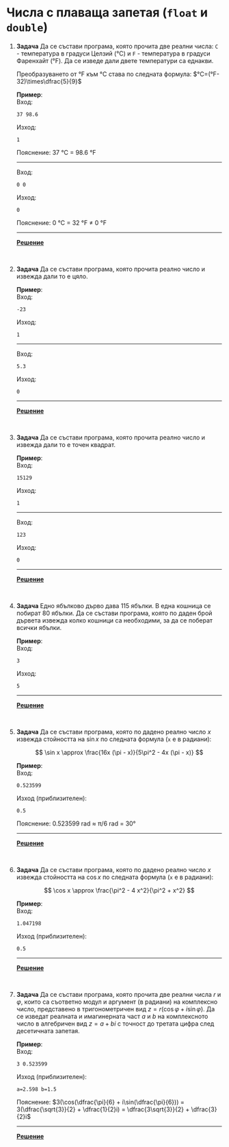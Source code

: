 # Числа с плаваща запетая (`float` и `double`)

1. **Задача** Да се състави програма, която прочита две реални числа: `C` - температура в градуси Целзий (°C) и `F` - температура в градуси Фаренхайт (°F). Да се изведе дали двете температури са еднакви.

	Преобразуването от °F към °C става по следната формула: $°C=(°F-32)\times\dfrac{5}{9}$

	**Пример**:<br>
	Вход:
    ```text
	37 98.6
	```
	Изход:
	```text
	1
	```
	Пояснение: 37 °C = 98.6 °F

	---

	Вход:
    ```text
	0 0
	```
	Изход:
	```text
	0
	```
	Пояснение: 0 °C = 32 °F ≠ 0 °F

	---

	**[Решение](../solutions/double_type/task01.cpp)**

<br>

2. **Задача** Да се състави програма, която прочита реално число и извежда дали то е цяло.

	**Пример**:<br>
	Вход:
    ```text
	-23
	```
	Изход:
	```text
	1
	```

	---

	Вход:
    ```text
	5.3
	```
	Изход:
	```text
	0
	```
	---

	**[Решение](../solutions/double_type/task02.cpp)**

<br>

3. **Задача** Да се състави програма, която прочита реално число и извежда дали то е точен квадрат.

	**Пример**:<br>
	Вход:
    ```text
	15129
	```
	Изход:
	```text
	1
	```

	---

	Вход:
    ```text
	123
	```
	Изход:
	```text
	0
	```
	---

	**[Решение](../solutions/double_type/task03.cpp)**

<br>

4. **Задача** Едно ябълково дърво дава 115 ябълки. В една кошница се побират 80 ябълки. Да се състави програма, която по даден брой дървета извежда колко кошници са необходими, за да се поберат всички ябълки.

	**Пример**:<br>
	Вход:
    ```text
	3
	```
	Изход:
	```text
	5
	```
	---

	**[Решение](../solutions/double_type/task04.cpp)**

<br>

5. **Задача** Да се състави програма, която по дадено реално число $x$ извежда стойността на $\sin{x}$ по следната формула (`x` е в радиани):

	$$ \sin x \approx \frac{16x (\pi - x)}{5\pi^2 - 4x (\pi - x)} $$

	**Пример**:<br>
	Вход:
    ```text
	0.523599
	```
	Изход (приблизителен):
	```text
	0.5
	```
	Пояснение: 0.523599 rad ≈ π/6 rad = 30°

	---

	**[Решение](../solutions/double_type/task05.cpp)**

<br>

6. **Задача** Да се състави програма, която по дадено реално число $x$ извежда стойността на $\cos{x}$ по следната формула (`x` е в радиани):

	$$ \cos x \approx \frac{\pi^2 - 4 x^2}{\pi^2 + x^2} $$

	**Пример**:<br>
	Вход:
    ```text
	1.047198
	```
	Изход (приблизителен):
	```text
	0.5
	```
	---

	**[Решение](../solutions/double_type/task06.cpp)**

<br>

7. **Задача** Да се състави програма, която прочита две реални числа $r$ и $\varphi$, които са съответно модул и аргумент (в радиани) на комплексно число, представено в тригонометричен вид $z = r(\cos{\varphi}+i\sin{\varphi})$. Да се изведат реалната и имагинерната част $a$ и $b$ на комплексното число в алгебричен вид $z=a+bi$ с точност до третата цифра след десетичната запетая.

	**Пример**:<br>
	Вход:
    ```text
	3 0.523599
	```
	Изход (приблизителен):
	```text
	a=2.598 b=1.5
	```
	Пояснение: $3(\cos(\dfrac{\pi}{6} + i\sin(\dfrac{\pi}{6})) = 3(\dfrac{\sqrt{3}}{2} + \dfrac{1}{2}i) = \dfrac{3\sqrt{3}}{2} + \dfrac{3}{2}i$

	---

	**[Решение](../solutions/double_type/task07.cpp)**
